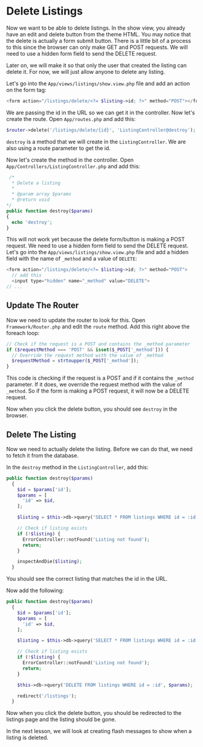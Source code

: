 # Delete Listings

Now we want to be able to delete listings. In the show view, you already have an edit and delete button from the theme HTML. You may notice that the delete is actually a form submit button. There is a little bit of a process to this since the browser can only make GET and POST requests. We will need to use a hidden form field to send the DELETE request.

Later on, we will make it so that only the user that created the listing can delete it. For now, we will just allow anyone to delete any listing.

Let's go into the `App/views/listings/show.view.php` file and add an action on the form tag:

```php
<form action="/listings/delete/<?= $listing->id; ?>" method="POST"></form>
```

We are passing the id in the URL so we can get it in the controller. Now let's create the route. Open `App/routes.php` and add this:

```php
$router->delete('/listings/delete/{id}', 'ListingController@destroy');
```

`destroy` is a method that we will create in the `ListingController`. We are also using a route parameter to get the id.

Now let's create the method in the controller. Open `App/Controllers/ListingController.php` and add this:

```php
 /*
  * Delete a listing
  *
  * @param array $params
  * @return void
*/
public function destroy($params)
{
  echo 'destroy';
}
```

This will not work yet because the delete form/button is making a POST request. We need to use a hidden form field to send the DELETE request. Let's go into the `App/views/listings/show.view.php` file and add a hidden field with the name of `_method` and a value of `DELETE`:

```php
<form action="/listings/delete/<?= $listing->id; ?>" method="POST">
  // add this
  <input type="hidden" name="_method" value="DELETE">
// ...
```

## Update The Router

Now we need to update the router to look for this. Open `Framework/Router.php` and edit the `route` method. Add this right above the foreach loop:

```php
// Check if the request is a POST and contains the _method parameter
if ($requestMethod === 'POST' && isset($_POST['_method'])) {
  // Override the request method with the value of _method
  $requestMethod = strtoupper($_POST['_method']);
}
```

This code is checking if the request is a POST and if it contains the `_method` parameter. If it does, we override the request method with the value of `_method`. So if the form is making a POST request, it will now be a DELETE request.

Now when you click the delete button, you should see `destroy` in the browser.

## Delete The Listing

Now we need to actually delete the listing. Before we can do that, we need to fetch it from the database.

In the `destroy` method in the `ListingController`, add this:

```php
public function destroy($params)
  {
    $id = $params['id'];
    $params = [
      'id' => $id,
    ];

    $listing = $this->db->query('SELECT * FROM listings WHERE id = :id', $params)->fetch();

    // Check if listing exists
    if (!$listing) {
      ErrorController::notFound('Listing not found');
      return;
    }

    inspectAndDie($listing);
  }
```

You should see the correct listing that matches the id in the URL.

Now add the following:

```php
public function destroy($params)
  {
    $id = $params['id'];
    $params = [
      'id' => $id,
    ];

    $listing = $this->db->query('SELECT * FROM listings WHERE id = :id', $params)->fetch();

    // Check if listing exists
    if (!$listing) {
      ErrorController::notFound('Listing not found');
      return;
    }

    $this->db->query('DELETE FROM listings WHERE id = :id', $params);

    redirect('/listings');
  }
```

Now when you click the delete button, you should be redirected to the listings page and the listing should be gone.

In the next lesson, we will look at creating flash messages to show when a listing is deleted.
